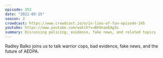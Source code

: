 ```yaml
---
episode: 353
date: "2021-03-15"
season: 2
crowdcast: https://www.crowdcast.io/e/in-lieu-of-fun-episode-245
youtube: https://www.youtube.com/watch?v=Bh9naoEAg3s
summary: Discussing policing, evidence, fake news, and related topics
---
```

Radley Balko joins us to talk warrior cops, bad evidence, fake news, and the future of AEDPA.
